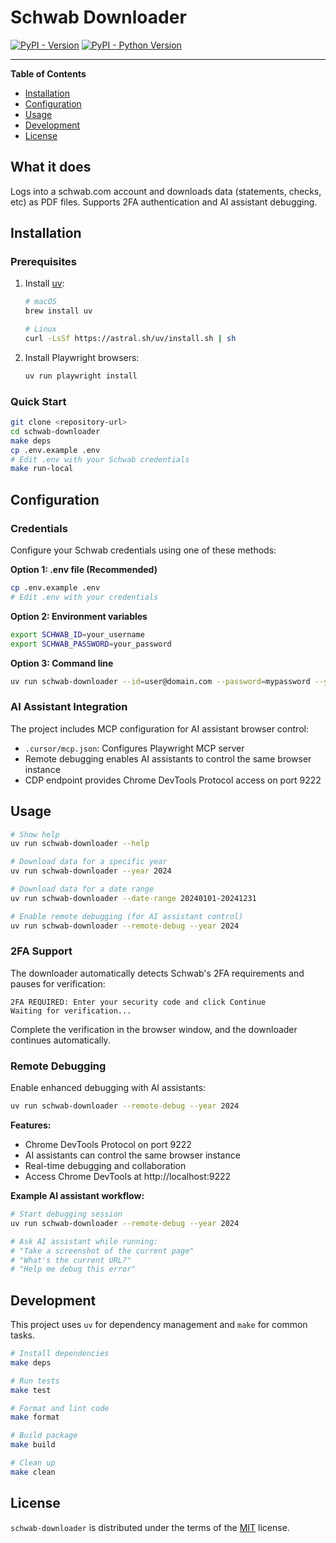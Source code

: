 # Schwab Downloader

[![PyPI - Version](https://img.shields.io/pypi/v/schwab-downloader.svg)](https://pypi.org/project/schwab-downloader)
[![PyPI - Python Version](https://img.shields.io/pypi/pyversions/schwab-downloader.svg)](https://pypi.org/project/schwab-downloader)

-----

**Table of Contents**

- [Installation](#installation)
- [Configuration](#configuration)
- [Usage](#usage)
- [Development](#development)
- [License](#license)

## What it does

Logs into a schwab.com account and downloads data (statements, checks, etc) as PDF files. Supports 2FA authentication and AI assistant debugging.

## Installation

### Prerequisites

1. Install [uv](https://docs.astral.sh/uv/):
   ```bash
   # macOS
   brew install uv

   # Linux
   curl -LsSf https://astral.sh/uv/install.sh | sh
   ```

2. Install Playwright browsers:
   ```bash
   uv run playwright install
   ```

### Quick Start

```bash
git clone <repository-url>
cd schwab-downloader
make deps
cp .env.example .env
# Edit .env with your Schwab credentials
make run-local
```

## Configuration

### Credentials

Configure your Schwab credentials using one of these methods:

**Option 1: .env file (Recommended)**
```bash
cp .env.example .env
# Edit .env with your credentials
```

**Option 2: Environment variables**
```bash
export SCHWAB_ID=your_username
export SCHWAB_PASSWORD=your_password
```

**Option 3: Command line**
```bash
uv run schwab-downloader --id=user@domain.com --password=mypassword --year 2024
```

### AI Assistant Integration

The project includes MCP configuration for AI assistant browser control:
- `.cursor/mcp.json`: Configures Playwright MCP server
- Remote debugging enables AI assistants to control the same browser instance
- CDP endpoint provides Chrome DevTools Protocol access on port 9222

## Usage

```bash
# Show help
uv run schwab-downloader --help

# Download data for a specific year
uv run schwab-downloader --year 2024

# Download data for a date range
uv run schwab-downloader --date-range 20240101-20241231

# Enable remote debugging (for AI assistant control)
uv run schwab-downloader --remote-debug --year 2024
```

### 2FA Support

The downloader automatically detects Schwab's 2FA requirements and pauses for verification:

```
2FA REQUIRED: Enter your security code and click Continue
Waiting for verification...
```

Complete the verification in the browser window, and the downloader continues automatically.

### Remote Debugging

Enable enhanced debugging with AI assistants:

```bash
uv run schwab-downloader --remote-debug --year 2024
```

**Features:**
- Chrome DevTools Protocol on port 9222
- AI assistants can control the same browser instance
- Real-time debugging and collaboration
- Access Chrome DevTools at http://localhost:9222

**Example AI assistant workflow:**
```bash
# Start debugging session
uv run schwab-downloader --remote-debug --year 2024

# Ask AI assistant while running:
# "Take a screenshot of the current page"
# "What's the current URL?"
# "Help me debug this error"
```

## Development

This project uses `uv` for dependency management and `make` for common tasks.

```bash
# Install dependencies
make deps

# Run tests
make test

# Format and lint code
make format

# Build package
make build

# Clean up
make clean
```

## License

`schwab-downloader` is distributed under the terms of the [MIT](https://spdx.org/licenses/MIT.html) license.
